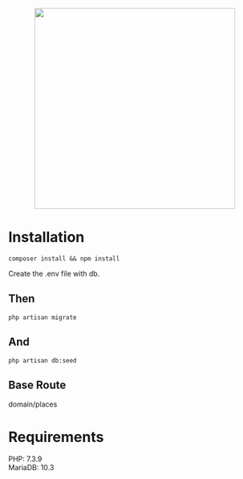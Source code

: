 <p align="center"><img src="https://res.cloudinary.com/dtfbvvkyp/image/upload/v1566331377/laravel-logolockup-cmyk-red.svg" width="400"></p>

# Installation

<pre><code>composer install && npm install</code></pre>
Create the .env file with db.<br>
## Then
<pre><code>php artisan migrate</code></pre>
## And
<pre><code>php artisan db:seed</code></pre>
## Base Route
domain/places
# Requirements
PHP: 7.3.9<br>
MariaDB: 10.3
